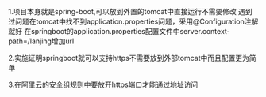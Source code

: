 1.项目本身就是spring-boot,可以放到外置的tomcat中直接运行不需要修改
   遇到过问题在tomcat中找不到application.properties问题，采用@Configuration注解就好
   在springboot的application.properties配置文件中server.context-path=/lanjing增加url
   
2.实施证明springboot就可以支持https不需要放到外部tomcat中而且配置更为简单

3.在阿里云的安全组规则中要放开https端口才能通过地址访问

